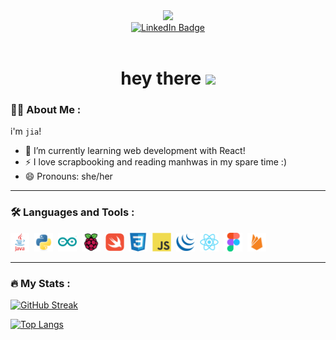 <div id="header" align="center">
  <img src="https://i.pinimg.com/originals/9c/08/c0/9c08c09ff291829ee19eb04e08049b43.gif" width="700"/>
</div>

<div id="badges" align="center">
    <a href="https://www.linkedin.com/in/yi-jia-huang/">
        <img src="https://img.shields.io/badge/LinkedIn-blue?style=for-the-badge&logo=linkedin&logoColor=white" alt="LinkedIn Badge"/>
    </a>
</div>
<img src="https://komarev.com/ghpvc/?username=jiahjiah&style=flat-square&color=blue" alt="" align="center"/>

<h1 align="center" >
  hey there
  <img src="https://media.giphy.com/media/hvRJCLFzcasrR4ia7z/giphy.gif" width="30px"/>
</h1>

### :woman_technologist: About Me :

i'm `jia`!
- 🌱 I’m currently learning web development with React!
- ⚡ I love scrapbooking and reading manhwas in my spare time :)
- 😄 Pronouns: she/her

<!--
- 🔭 I’m currently working on ...
- 👯 I’m looking to collaborate on ...
- 🤔 I’m looking for help with ...
- 💬 Ask me about ...
- 📫 How to reach me: ...
-->
---

### :hammer_and_wrench: Languages and Tools :

<div>
  <img src="https://github.com/devicons/devicon/blob/master/icons/java/java-original-wordmark.svg" title="Java" alt="Java" width="30" height="30"/>&nbsp;
  <img src="https://github.com/devicons/devicon/blob/master/icons/python/python-original.svg" title="Python" alt="Python" width="30" height="30"/>&nbsp;
  <img src="https://github.com/devicons/devicon/blob/master/icons/arduino/arduino-original.svg" title="Arduino" alt="Java" width="30" height="30"/>&nbsp;
  <img src="https://github.com/devicons/devicon/blob/master/icons/raspberrypi/raspberrypi-original.svg" title="Arduino" alt="Java" width="30" height="30"/>&nbsp;
  <img src="https://github.com/devicons/devicon/blob/master/icons/swift/swift-original.svg" title="Swift" alt="Swift" width="30" height="30"/>&nbsp;
  <img src="https://github.com/devicons/devicon/blob/master/icons/css3/css3-original.svg" title="CSS" alt="CSS" width="30" height="30"/>&nbsp;
    <img src="https://github.com/devicons/devicon/blob/master/icons/javascript/javascript-original.svg" title="Javascript" alt="Javascript" width="30" height="30"/>&nbsp;
    <img src="https://github.com/devicons/devicon/blob/master/icons/jquery/jquery-original.svg" title="JQuery" alt="JQuery" width="30" height="30"/>&nbsp;
      <img src="https://github.com/devicons/devicon/blob/master/icons/react/react-original.svg" title="React" alt="React" width="30" height="30"/>&nbsp;
  <img src="https://github.com/devicons/devicon/blob/master/icons/figma/figma-original.svg" title="Figma" alt="Figma" width="30" height="30"/>&nbsp;
  <img src="https://github.com/devicons/devicon/blob/master/icons/firebase/firebase-plain.svg" title="Firebase" alt="Firebase" width="30" height="30"/>&nbsp;
</div>

---

### :fire: My Stats :
[![GitHub Streak](http://github-readme-streak-stats.herokuapp.com?user=jiahjiah&theme=nightowl&border_radius=20&mode=weekly)](https://git.io/streak-stats)

[![Top Langs](https://github-readme-stats.vercel.app/api/top-langs/?username=jiahjiah&layout=compact&theme=nightowl&border_radius=20)](https://github.com/anuraghazra/github-readme-stats)


